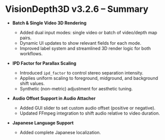 # VisionDepth3D v3.2.6 – Summary

- **Batch & Single Video 3D Rendering**
  - Added dual input modes: single video or batch of video/depth map pairs.
  - Dynamic UI updates to show relevant fields for each mode.
  - Improved label system and streamlined 3D render logic for both workflows.

- **IPD Factor for Parallax Scaling**
  - Introduced `ipd_factor` to control stereo separation intensity.
  - Applies uniform scaling to foreground, midground, and background shift values.
  - Synthetic (non-metric) adjustment for aesthetic tuning.

- **Audio Offset Support in Audio Attacher**
  - Added GUI slider to set custom audio offset (positive or negative).
  - Updated FFmpeg integration to shift audio relative to video duration.

- **Japanese Language Support**
  - Added complete Japanese localization.
